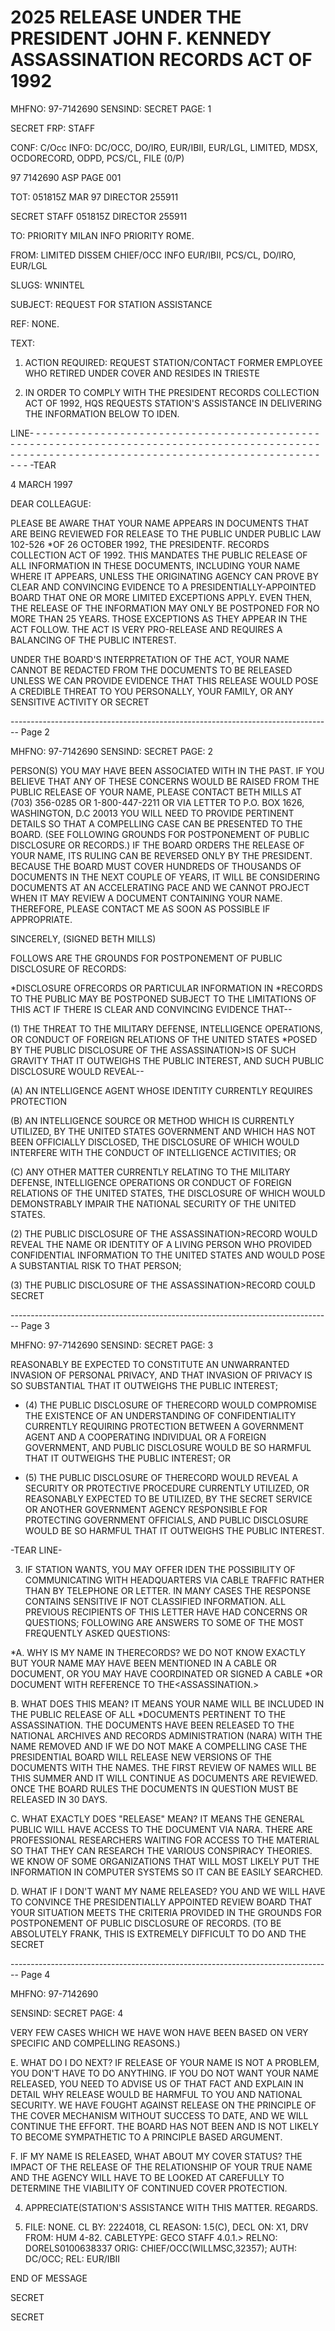 # 2025 RELEASE UNDER THE PRESIDENT JOHN F. KENNEDY ASSASSINATION RECORDS ACT OF 1992

MHFNO: 97-7142690 SENSIND: SECRET PAGE: 1

SECRET FRP: STAFF

CONF: C/Occ INFO: DC/OCC, DO/IRO, EUR/IBII, EUR/LGL, LIMITED,
MDSX, OCDORECORD, ODPD, PCS/CL, FILE (0/P)

97 7142690 ASP PAGE 001

TOT: 051815Z MAR 97 DIRECTOR 255911

SECRET STAFF 051815Z DIRECTOR 255911

TO: PRIORITY MILAN INFO PRIORITY ROME.

FROM: LIMITED DISSEM CHIEF/OCC INFO EUR/IBII, PCS/CL, DO/IRO, EUR/LGL

SLUGS: WNINTEL

SUBJECT: REQUEST FOR STATION ASSISTANCE

REF: NONE.

TEXT:

1. ACTION REQUIRED: REQUEST STATION/CONTACT FORMER EMPLOYEE WHO RETIRED UNDER COVER AND RESIDES IN TRIESTE

2. IN ORDER TO COMPLY WITH THE PRESIDENT<JFK ASSASSINATION>
   RECORDS COLLECTION ACT OF 1992, HQS REQUESTS STATION'S ASSISTANCE IN DELIVERING THE INFORMATION BELOW TO IDEN.

LINE- - - - - - - - - - - - - - - - - - - - - - - - - - - - - - - - - - - - - - - - - - - - - - - - - - - - - - - - - - - - - - - - - - - - - - - - - - - - - - - - - - - - - - - - - - - - - - - - - - - - - - - - - - - - - - - - - - - - - - - - - - - - - - - - - - - - - - - - - - - - - - - - -TEAR

4 MARCH 1997

DEAR COLLEAGUE:

PLEASE BE AWARE THAT YOUR NAME APPEARS IN DOCUMENTS THAT ARE BEING REVIEWED FOR RELEASE TO THE PUBLIC UNDER PUBLIC LAW 102-526 *OF 26 OCTOBER 1992, THE PRESIDENT<JOHN>F. <KENNEDY ASSASSINATION> RECORDS COLLECTION ACT OF 1992. THIS MANDATES THE PUBLIC RELEASE OF ALL INFORMATION IN THESE DOCUMENTS, INCLUDING YOUR NAME WHERE IT APPEARS, UNLESS THE ORIGINATING AGENCY CAN PROVE BY CLEAR AND CONVINCING EVIDENCE TO A PRESIDENTIALLY-APPOINTED BOARD THAT ONE OR MORE LIMITED EXCEPTIONS APPLY. EVEN THEN, THE RELEASE OF THE INFORMATION MAY ONLY BE POSTPONED FOR NO MORE THAN 25 YEARS. THOSE EXCEPTIONS AS THEY APPEAR IN THE ACT FOLLOW. THE ACT IS VERY PRO-RELEASE AND REQUIRES A BALANCING OF THE PUBLIC INTEREST.

UNDER THE BOARD'S INTERPRETATION OF THE ACT, YOUR NAME CANNOT BE REDACTED FROM THE DOCUMENTS TO BE RELEASED UNLESS WE CAN PROVIDE EVIDENCE THAT THIS RELEASE WOULD POSE A CREDIBLE THREAT TO YOU PERSONALLY, YOUR FAMILY, OR ANY SENSITIVE ACTIVITY OR SECRET


-------------------------------------------------------------------------------- Page 2

MHFNO: 97-7142690 SENSIND: SECRET PAGE: 2

PERSON(S) YOU MAY HAVE BEEN ASSOCIATED WITH IN THE PAST. IF YOU BELIEVE THAT ANY OF THESE CONCERNS WOULD BE RAISED FROM THE PUBLIC RELEASE OF YOUR NAME, PLEASE CONTACT BETH MILLS AT (703) 356-0285 OR 1-800-447-2211 OR VIA LETTER TO P.O. BOX 1626, WASHINGTON, D.C 20013 YOU WILL NEED TO PROVIDE PERTINENT DETAILS SO THAT A COMPELLING CASE CAN BE PRESENTED TO THE BOARD. (SEE FOLLOWING GROUNDS FOR POSTPONEMENT OF PUBLIC DISCLOSURE OR RECORDS.) IF THE BOARD ORDERS THE RELEASE OF YOUR NAME, ITS RULING CAN BE REVERSED ONLY BY THE PRESIDENT. BECAUSE THE BOARD MUST COVER HUNDREDS OF THOUSANDS OF DOCUMENTS IN THE NEXT COUPLE OF YEARS, IT WILL BE CONSIDERING DOCUMENTS AT AN ACCELERATING PACE AND WE CANNOT PROJECT WHEN IT MAY REVIEW A DOCUMENT CONTAINING YOUR NAME. THEREFORE, PLEASE CONTACT ME AS SOON AS POSSIBLE IF APPROPRIATE.

SINCERELY,
(SIGNED BETH MILLS)

FOLLOWS ARE THE GROUNDS FOR POSTPONEMENT OF PUBLIC DISCLOSURE OF RECORDS:

*DISCLOSURE OF<ASSASSINATION>RECORDS OR PARTICULAR INFORMATION IN
*<ASSASSINATION>RECORDS TO THE PUBLIC MAY BE POSTPONED SUBJECT TO THE LIMITATIONS OF THIS ACT IF THERE IS CLEAR AND CONVINCING EVIDENCE THAT--

(1) THE THREAT TO THE MILITARY DEFENSE, INTELLIGENCE OPERATIONS, OR CONDUCT OF FOREIGN RELATIONS OF THE UNITED STATES *POSED BY THE PUBLIC DISCLOSURE OF THE ASSASSINATION>IS OF SUCH GRAVITY THAT IT OUTWEIGHS THE PUBLIC INTEREST, AND SUCH PUBLIC DISCLOSURE WOULD REVEAL--

(A) AN INTELLIGENCE AGENT WHOSE IDENTITY CURRENTLY REQUIRES PROTECTION

(B) AN INTELLIGENCE SOURCE OR METHOD WHICH IS CURRENTLY UTILIZED,
BY THE UNITED STATES GOVERNMENT AND WHICH HAS NOT BEEN OFFICIALLY
DISCLOSED, THE DISCLOSURE OF WHICH WOULD INTERFERE WITH THE CONDUCT OF INTELLIGENCE ACTIVITIES; OR

(C) ANY OTHER MATTER CURRENTLY RELATING TO THE MILITARY DEFENSE,
INTELLIGENCE OPERATIONS OR CONDUCT OF FOREIGN RELATIONS OF THE
UNITED STATES, THE DISCLOSURE OF WHICH WOULD DEMONSTRABLY IMPAIR
THE NATIONAL SECURITY OF THE UNITED STATES.

(2) THE PUBLIC DISCLOSURE OF THE ASSASSINATION>RECORD WOULD REVEAL THE NAME OR IDENTITY OF A LIVING PERSON WHO PROVIDED CONFIDENTIAL INFORMATION TO THE UNITED STATES AND WOULD POSE A SUBSTANTIAL RISK TO THAT PERSON;

(3) THE PUBLIC DISCLOSURE OF THE ASSASSINATION>RECORD COULD SECRET


-------------------------------------------------------------------------------- Page 3

MHFNO: 97-7142690
SENSIND: SECRET
PAGE: 3

REASONABLY BE EXPECTED TO CONSTITUTE AN UNWARRANTED INVASION OF PERSONAL PRIVACY, AND THAT INVASION OF PRIVACY IS SO SUBSTANTIAL THAT IT OUTWEIGHS THE PUBLIC INTEREST;

*   (4) THE PUBLIC DISCLOSURE OF THE<ASSASSINATION>RECORD WOULD COMPROMISE THE EXISTENCE OF AN UNDERSTANDING OF CONFIDENTIALITY CURRENTLY REQUIRING PROTECTION BETWEEN A GOVERNMENT AGENT AND A COOPERATING INDIVIDUAL OR A FOREIGN GOVERNMENT, AND PUBLIC DISCLOSURE WOULD BE SO HARMFUL THAT IT OUTWEIGHS THE PUBLIC INTEREST; OR

*   (5) THE PUBLIC DISCLOSURE OF THE<ASSASSINATION>RECORD WOULD REVEAL A SECURITY OR PROTECTIVE PROCEDURE CURRENTLY UTILIZED, OR REASONABLY EXPECTED TO BE UTILIZED, BY THE SECRET SERVICE OR ANOTHER GOVERNMENT AGENCY RESPONSIBLE FOR PROTECTING GOVERNMENT OFFICIALS, AND PUBLIC DISCLOSURE WOULD BE SO HARMFUL THAT IT OUTWEIGHS THE PUBLIC INTEREST.

-TEAR LINE-

3. IF STATION WANTS, YOU MAY OFFER IDEN THE POSSIBILITY OF COMMUNICATING WITH HEADQUARTERS VIA CABLE TRAFFIC RATHER THAN BY TELEPHONE OR LETTER. IN MANY CASES THE RESPONSE CONTAINS SENSITIVE IF NOT CLASSIFIED INFORMATION. ALL PREVIOUS RECIPIENTS OF THIS LETTER HAVE HAD CONCERNS OR QUESTIONS; FOLLOWING ARE ANSWERS TO SOME OF THE MOST FREQUENTLY ASKED QUESTIONS:

*A. WHY IS MY NAME IN THE<JFK ASSASSINATION>RECORDS?
WE DO NOT KNOW EXACTLY BUT YOUR NAME MAY HAVE BEEN MENTIONED IN A CABLE OR DOCUMENT, OR YOU MAY HAVE COORDINATED OR SIGNED A CABLE *OR DOCUMENT WITH REFERENCE TO THE<ASSASSINATION.>

B. WHAT DOES THIS MEAN?
IT MEANS YOUR NAME WILL BE INCLUDED IN THE PUBLIC RELEASE OF ALL *DOCUMENTS PERTINENT TO THE ASSASSINATION. THE DOCUMENTS HAVE BEEN RELEASED TO THE NATIONAL ARCHIVES AND RECORDS ADMINISTRATION (NARA) WITH THE NAME REMOVED AND IF WE DO NOT MAKE A COMPELLING CASE THE PRESIDENTIAL BOARD WILL RELEASE NEW VERSIONS OF THE DOCUMENTS WITH THE NAMES. THE FIRST REVIEW OF NAMES WILL BE THIS SUMMER AND IT WILL CONTINUE AS DOCUMENTS ARE REVIEWED. ONCE THE BOARD RULES THE DOCUMENTS IN QUESTION MUST BE RELEASED IN 30 DAYS.

C. WHAT EXACTLY DOES "RELEASE" MEAN?
IT MEANS THE GENERAL PUBLIC WILL HAVE ACCESS TO THE DOCUMENT VIA NARA. THERE ARE PROFESSIONAL RESEARCHERS WAITING FOR ACCESS TO THE MATERIAL SO THAT THEY CAN RESEARCH THE VARIOUS CONSPIRACY THEORIES. WE KNOW OF SOME ORGANIZATIONS THAT WILL MOST LIKELY PUT THE INFORMATION IN COMPUTER SYSTEMS SO IT CAN BE EASILY SEARCHED.

D. WHAT IF I DON'T WANT MY NAME RELEASED?
YOU AND WE WILL HAVE TO CONVINCE THE PRESIDENTIALLY APPOINTED REVIEW BOARD THAT YOUR SITUATION MEETS THE CRITERIA PROVIDED IN THE GROUNDS FOR POSTPONEMENT OF PUBLIC DISCLOSURE OF RECORDS. (TO BE ABSOLUTELY FRANK, THIS IS EXTREMELY DIFFICULT TO DO AND THE SECRET


-------------------------------------------------------------------------------- Page 4

MHFNO: 97-7142690

SENSIND: SECRET PAGE: 4

VERY FEW CASES WHICH WE HAVE WON HAVE BEEN BASED ON VERY SPECIFIC
AND COMPELLING REASONS.)

E. WHAT DO I DO NEXT?
IF RELEASE OF YOUR NAME IS NOT A PROBLEM, YOU DON'T HAVE TO DO
ANYTHING. IF YOU DO NOT WANT YOUR NAME RELEASED, YOU NEED TO
ADVISE US OF THAT FACT AND EXPLAIN IN DETAIL WHY RELEASE WOULD BE
HARMFUL TO YOU AND NATIONAL SECURITY. WE HAVE FOUGHT AGAINST
RELEASE ON THE PRINCIPLE OF THE COVER MECHANISM WITHOUT SUCCESS TO
DATE, AND WE WILL CONTINUE THE EFFORT. THE BOARD HAS NOT BEEN AND
IS NOT LIKELY TO BECOME SYMPATHETIC TO A PRINCIPLE BASED
ARGUMENT.

F. IF MY NAME IS RELEASED, WHAT ABOUT MY COVER STATUS?
THE IMPACT OF THE RELEASE OF THE RELATIONSHIP OF YOUR TRUE NAME
AND THE AGENCY WILL HAVE TO BE LOOKED AT CAREFULLY TO DETERMINE
THE VIABILITY OF CONTINUED COVER PROTECTION.

4. APPRECIATE(STATION'S ASSISTANCE WITH THIS MATTER.
   REGARDS.

5. FILE: NONE. CL BY: 2224018, CL REASON: 1.5(C), DECL
   ON: X1, DRV FROM: HUM 4-82.
   CABLETYPE: GECO STAFF 4.0.1.>
   RELNO: DORELS0100638337
   ORIG: CHIEF/OCC(WILLMSC,32357); AUTH: DC/OCC; REL: EUR/IBII

END OF MESSAGE

SECRET

SECRET
